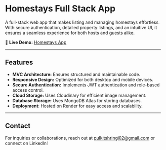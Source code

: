 # Homestays Full Stack App

A full-stack web app that makes listing and managing homestays effortless. With secure authentication, detailed property listings, and an intuitive UI, it ensures a seamless experience for both hosts and guests alike.

🔗 **Live Demo:** [Homestays App](https://homestays-app.onrender.com/listings)

---

## Features

- **MVC Architecture:** Ensures structured and maintainable code.
- **Responsive Design:** Optimized for both desktop and mobile devices.
- **Secure Authentication:** Implements JWT authentication and role-based access control.
- **Cloud Storage:** Uses Cloudinary for efficient image management.
- **Database Storage:** Uses MongoDB Atlas for storing databases.
- **Deployment:** Hosted on Render for easy access and scalability.

---

## Contact

For inquiries or collaborations, reach out at [pulkitshringi02@gmail.com](mailto:pulkitshringi02@gmail.com) or connect on LinkedIn!
